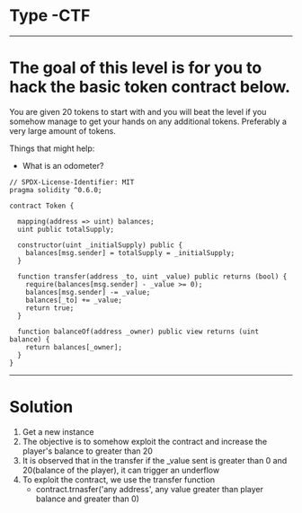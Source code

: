 # Type -CTF

***

# The goal of this level is for you to hack the basic token contract below.

You are given 20 tokens to start with and you will beat the level if you somehow manage to get your hands on any additional tokens. Preferably a very large amount of tokens.

Things that might help:

  - What is an odometer?


```
// SPDX-License-Identifier: MIT
pragma solidity ^0.6.0;

contract Token {

  mapping(address => uint) balances;
  uint public totalSupply;

  constructor(uint _initialSupply) public {
    balances[msg.sender] = totalSupply = _initialSupply;
  }

  function transfer(address _to, uint _value) public returns (bool) {
    require(balances[msg.sender] - _value >= 0);
    balances[msg.sender] -= _value;
    balances[_to] += _value;
    return true;
  }

  function balanceOf(address _owner) public view returns (uint balance) {
    return balances[_owner];
  }
}
```

***

# Solution

1. Get a new instance
2. The objective is to somehow exploit the contract and increase the player's balance to greater than 20
3. It is observed that in the transfer if the _value sent is greater than 0 and 20(balance of the player), it can trigger an underflow
4. To exploit the contract, we use the transfer function
   * contract.trnasfer('any address', any value greater than player balance and greater than 0)
